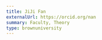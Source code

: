 ```yaml
---
title: JiJi Fan
externalUrl: https://orcid.org/nan
summary: Faculty, Theory
type: brownuniversity
---
```

